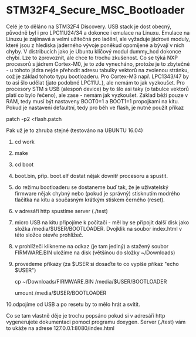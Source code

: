 # STM32F4_Secure_MSC_Bootloader

Celé je to děláno na STM32F4 Discovery. USB stack je dost obecný, původně byl 
i pro LPC11U24/34 a dokonce i emulace na Linuxu. Emulace na Linuxu je zajímavá 
a velmi užitečná pro ladění, ale vyžaduje jádrové moduly, které jsou z hlediska 
jaderného vývoje poněkud opomíjené a bývají v nich chyby. V distribucích jako 
je Ubuntu klíčový modul dummy_hcd dokonce chybí. Lze to zprovoznit, ale chce 
to trochu zkušenost. Co se týká NXP procesorů s jádrem Cortex-M0, je to zde 
vynecháno, protože je to zbytečné - u tohoto jádra nejde přehodit adresu tabulky 
vektorů na zvolenou stránku, což je základ tohoto typu bootloaderu. Pro Cortex-M3 
např. LPC1343/47 by to asi šlo udělat (jato podobné LPC11U..), ale nemám to jak vyzkoušet. 
Pro procesory STM s USB (alespoň device) by to šlo asi taky (o tabulce vektorů platí 
co bylo řečeno), ale zase - nemám jak vyzkoušet. Základ běží pouze v RAM, tedy musí 
být nastaveny BOOT0=1 a BOOT1=1 propojkami na kitu. Pokud je nastavení defaultní, 
tedy pro běh ve flash, je nutné použít příkaz

patch -p2 <flash.patch

Pak už je to zhruba stejné (testováno na UBUNTU 16.04)

1. cd work
2. make
3. cd boot
4. boot.bin, příp. boot.elf dostat nějak dovnitř procesoru a spustit.
5. do režimu bootloaderu se dostaneme buď tak, že je uživatelský firmware nějak
   chybný nebo (pokud je správný) stisknutím modrého tlačítka na kitu a současným
   krátkým stiskem černého (reset).
6. v adresáři http spustíme server (./test)
7. micro USB na kitu připojíme k počítači - měl by se připojit další disk jako složka
   /media/$USER/BOOTLOADER. Dvojklik na soubor index.html v této složce otevře prohlížeč.
8. v prohlížeči klikneme na odkaz (je tam jediný) a stažený soubor FIRMWARE.BIN uložíme
   na disk (většínou do složky ~/Downloads)
9. provedeme příkazy (za $USER si dosaďte to co vypíše příkaz "echo $USER")

   cp ~/Downloads/FIRMWARE.BIN /media/$USER/BOOTLOADER

   umount /media/$USER/BOOTLOADER

10.odpojíme od USB a po resetu by to mělo hrát a svítit.

Co se tam vlastně děje je trochu popsáno pokud si v adresáři http vygenerujete dokumentaci
pomocí programu doxygen. Server (./test) vám to ukáže na adrese 127.0.0.1:8080/index.html
